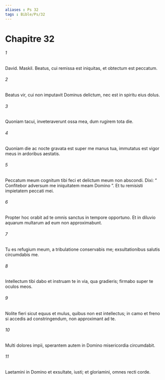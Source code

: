 ```yaml
---
aliases : Ps 32
tags : Bible/Ps/32
---
```


# Chapitre 32

###### 1
David. Maskil. Beatus, cui remissa est iniquitas, et obtectum est peccatum.
###### 2
Beatus vir, cui non imputavit Dominus delictum, nec est in spiritu eius dolus.
###### 3
Quoniam tacui, inveteraverunt ossa mea, dum rugirem tota die.
###### 4
Quoniam die ac nocte gravata est super me manus tua, immutatus est vigor meus in ardoribus aestatis.
###### 5
Peccatum meum cognitum tibi feci et delictum meum non abscondi. Dixi: “ Confitebor adversum me iniquitatem meam Domino ”. Et tu remisisti impietatem peccati mei.
###### 6
Propter hoc orabit ad te omnis sanctus in tempore opportuno. Et in diluvio aquarum multarum ad eum non approximabunt.
###### 7
Tu es refugium meum, a tribulatione conservabis me; exsultationibus salutis circumdabis me.
###### 8
Intellectum tibi dabo et instruam te in via, qua gradieris; firmabo super te oculos meos.
###### 9
Nolite fieri sicut equus et mulus, quibus non est intellectus; in camo et freno si accedis ad constringendum, non approximant ad te.
###### 10
Multi dolores impii, sperantem autem in Domino misericordia circumdabit.
###### 11
Laetamini in Domino et exsultate, iusti; et gloriamini, omnes recti corde.
